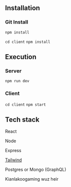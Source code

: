 ## Installation
### Git Install
`npm install`

`cd client`
`npm install`

## Execution
### Server
`npm run dev`
### Client
`cd client`
`npm start`

## Tech stack
React

Node

Express

[Tailwind](https://tailwindcss.com/docs/guides/create-react-app)

Postgres or Mongo (GraphQL)

Kianlakoogaming wuz heir